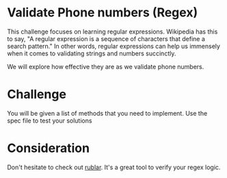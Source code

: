 # Validate Phone numbers (Regex)

This challenge focuses on learning regular expressions. Wikipedia has this to say, "A regular expression is a sequence of characters that define a search pattern." In other words, regular expressions can help us immensely when it comes to validating strings and numbers succinctly.

We will explore how effective they are as we validate phone numbers.

# Challenge

You will be given a list of methods that you need to implement. Use the spec file to test your solutions

# Consideration

Don't hesitate to check out [rublar](http://rubular.com/). It's a great tool to verify your regex logic.
